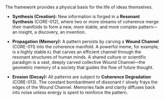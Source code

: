 The framework provides a physical basis for the life of ideas themselves.

*   **Synthesis (Creation):** New information is forged in a **Resonant Synthesis** (CORE-012), where two or more streams of coherence merge their manifolds to form a new, more stable, and more complex pattern—an insight, a discovery, an invention.

*   **Propagation (Memory):** A pattern persists by carving a **Wound Channel** (CORE-011) into the coherence manifold. A powerful meme, for example, is a highly stable `Ki` that carves an efficient channel through the resonant structures of human minds. A shared culture or scientific paradigm is a vast, deeply carved collective Wound Channel—the geometric memory of a society that guides the flow of future thought.

*   **Erosion (Decay):** All patterns are subject to **Coherence Degradation** (CORE-013). The constant bombardment of dissonant `Γ` slowly frays the edges of the Wound Channel. Memories fade and clarity diffuses back into noise unless energy is spent to reinforce the pattern.